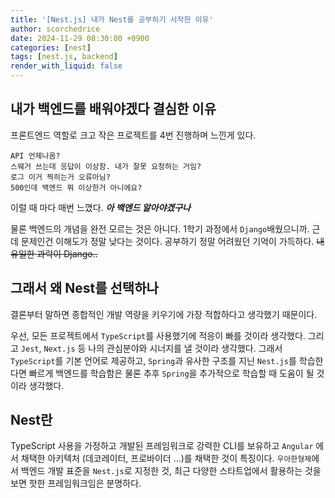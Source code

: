 ```yaml
---
title: '[Nest.js] 내가 Nest를 공부하기 시작한 이유'
author: scorchedrice
date: 2024-11-29 08:30:00 +0900
categories: [nest]
tags: [nest.js, backend]
render_with_liquid: false
---
```


## 내가 백엔드를 배워야겠다 결심한 이유
프론트엔드 역할로 크고 작은 프로젝트를 4번 진행하며 느낀게 있다.
```
API 언제나옴?
스웨거 쓰는데 응답이 이상함. 내가 잘못 요청하는 거임?
로그 이거 찍히는거 오류아님?
500인데 백엔드 뭐 이상한거 아니에요?
```
이럴 때 마다 매번 느꼈다.
***아 백엔드 알아야겠구나***

물론 백엔드의 개념을 완전 모르는 것은 아니다. 1학기 과정에서 `Django`배웠으니까.
근데 문제인건 이해도가 정말 낮다는 것이다. 공부하기 정말 어려웠던 기억이 가득하다.
~~내 유일한 과락이 Django..~~

## 그래서 왜 Nest를 선택하나
결론부터 말하면 종합적인 개발 역량을 키우기에 가장 적합하다고 생각했기 때문이다.

우선, 모든 프로젝트에서 `TypeScript`를 사용했기에 적응이 빠를 것이라 생각했다.
그리고 `Jest`, `Next.js` 등 나의 관심분야와 시너지를 낼 것이라 생각했다. 
그래서 `TypeScript`를 기본 언어로 제공하고, 
`Spring`과 유사한 구조를 지닌 `Nest.js`를 학습한다면 빠르게 백엔드를 학습함은 물론 추후 `Spring`을 추가적으로 학습할 때 도움이 될 것이라 생각했다.

## Nest란
TypeScript 사용을 가정하고 개발된 프레임워크로 강력한 CLI를 보유하고 `Angular` 에서 채택한 아키텍처 (데코레이터, 프로바이더 ...)를 채택한 것이 특징이다.
`우아한형제`에서 백엔드 개발 표준을 `Nest.js`로 지정한 것, 최근 다양한 스타트업에서 활용하는 것을 보면 핫한 프레임워크임은 분명하다.

